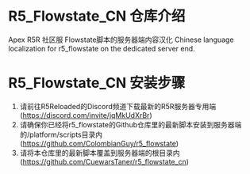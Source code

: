 # R5_Flowstate_CN 仓库介绍
Apex R5R 社区服 Flowstate脚本的服务器端内容汉化
Chinese language localization for r5_flowstate on the dedicated server end.

# R5_Flowstate_CN 安装步骤
1. 请前往R5Reloaded的Discord频道下载最新的R5R服务器专用端 (https://discord.com/invite/jqMkUdXrBr)
2. 请确保你已经将r5_flowstate的Github仓库里的最新脚本安装到服务器端的/platform/scripts目录内 (https://github.com/ColombianGuy/r5_flowstate)
3. 请将本仓库里的最新脚本覆盖到服务器端的根目录内 (https://github.com/CuewarsTaner/r5_flowstate_cn) 